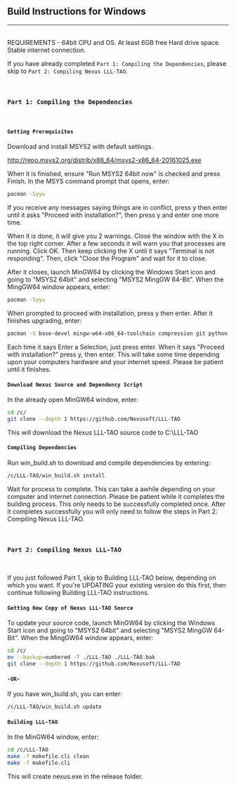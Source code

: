 ## Build Instructions for Windows

-----------------------------------
<br />
REQUIREMENTS - 	64bit CPU and OS.
				At least 6GB free Hard drive space.
				Stable internet connection.

If you have already completed `Part 1: Compiling the Dependencies`, please skip to `Part 2: Compiling Nexus LLL-TAO`. 

<br />


### `Part 1: Compiling the Dependencies`
<br />

#### `Getting Prerequisites`

Download and install MSYS2 with default settings.

http://repo.msys2.org/distrib/x86_64/msys2-x86_64-20161025.exe

When it is finished, ensure "Run MSYS2 64bit now" is checked and press Finish.
In the MSYS command prompt that opens, enter:

```sh
pacman -Syyu
```

If you receive any messages saying things are in conflict, press y then enter until it asks "Proceed with installation?", then press y and enter one more time.

When it is done, it will give you 2 warnings. Close the window with the X in the top right corner. After a few seconds it will warn you that processes are running. Click OK. Then keep clicking the X until it says "Terminal is not responding". Then, click "Close the Program" and wait for it to close.

After it closes, launch MinGW64 by clicking the Windows Start icon and going to "MSYS2 64bit" and selecting "MSYS2 MingGW 64-Bit". When the MingGW64 window appears, enter:

```sh
pacman -Syyu
```

When prompted to proceed with installation, press y then enter. After it finishes upgrading, enter:


```sh
pacman -S base-devel mingw-w64-x86_64-toolchain compression git python pv
```

Each time it says Enter a Selection, just press enter. When it says "Proceed with installation?" press y, then enter.
This will take some time depending upon your computers hardware and your internet speed. Please be patient until it finishes.

#### `Download Nexus Source and Dependency Script`

In the already open MinGW64 window, enter:

```sh
cd /c/
git clone --depth 1 https://github.com/Nexusoft/LLL-TAO
```

This will download the Nexus LLL-TAO source code to C:\LLL-TAO

#### `Compiling Dependencies` 

Run win_build.sh to download and compile dependencies by entering:


```sh
/c/LLL-TAO/win_build.sh install
```

Wait for process to complete. This can take a awhile depending on your computer and internet connection.
Please be patient while it completes the building process. This only needs to be successfully completed once.
After it completes successfully you will only need to follow the steps in Part 2: Compiling Nexus LLL-TAO.

<br />

### `Part 2: Compiling Nexus LLL-TAO`
<br />

If you just followed Part 1, skip to Building LLL-TAO below, depending on which you want.
If you're UPDATING your existing version do this first, then continue following Building LLL-TAO instructions.

#### `Getting New Copy of Nexus LLL-TAO Source`

To update your source code, launch MinGW64 by clicking the Windows Start icon and going to "MSYS2 64bit" and selecting "MSYS2 MingGW 64-Bit". When the MingGW64 window appears, enter:


```sh
cd /c/
mv --backup=numbered -T ./LLL-TAO ./LLL-TAO.bak
git clone --depth 1 https://github.com/Nexusoft/LLL-TAO
```

#### `-OR-` 

If you have win_build.sh, you can enter:


```sh
/c/LLL-TAO/win_build.sh update
```

#### `Building LLL-TAO` 
In the MinGW64 window, enter:


```sh
cd /c/LLL-TAO
make -f makefile.cli clean
make -f makefile.cli
```

This will create nexus.exe in the release folder.
	
